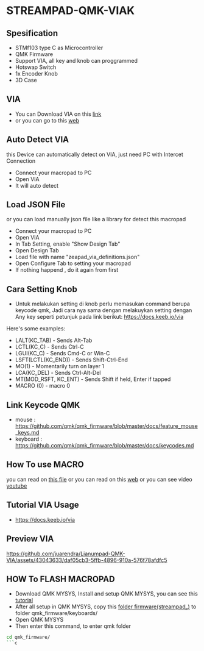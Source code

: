 # STREAMPAD-QMK-VIAK 

## Spesification
- STMf103 type C as Microcontroller
- QMK Firmware
- Support VIA, all key and knob can proggrammed
- Hotswap Switch
- 1x Encoder Knob
- 3D Case 

## VIA
- You can Download VIA on this [link](https://github.com/the-via/releases/releases)
- or you can go to this [web](https://usevia.app/)

## Auto Detect VIA
this Device can automatically detect on VIA, just need PC with Intercet Connection
- Connect your macropad to PC
- Open VIA
- It will auto detect
## Load JSON File
or you can load manually json file like a library for detect this macropad
- Connect your macropad to PC
- Open VIA
- In Tab Setting, enable "Show Design Tab"
- Open Design Tab
- Load file with name "zeapad_via_definitions.json" 
- Open Configure Tab to setting your macropad
- If nothing happend , do it again from first 

## Cara Setting Knob
- Untuk melakukan setting di knob perlu memasukan command berupa keycode qmk, Jadi cara nya sama dengan melakuykan setting dengan Any key seperti petunjuk pada link berikut: 
https://docs.keeb.io/via

Here's some examples:

- LALT(KC_TAB) - Sends Alt-Tab
- LCTL(KC_C) - Sends Ctrl-C
- LGUI(KC_C) - Sends Cmd-C or Win-C
- LSFT(LCTL(KC_END)) - Sends Shift-Ctrl-End
- MO(1) - Momentarily turn on layer 1
- LCA(KC_DEL) - Sends Ctrl-Alt-Del
- MT(MOD_RSFT, KC_ENT) - Sends Shift if held, Enter if tapped
- MACRO (0) - macro 0

## Link Keycode QMK
- mouse : https://github.com/qmk/qmk_firmware/blob/master/docs/feature_mouse_keys.md
- keyboard : https://github.com/qmk/qmk_firmware/blob/master/docs/keycodes.md

## How To use MACRO
you can read on [this file](https://github.com/juarendra/STREAMPAD-QMK-VIA/blob/main/DOC/MACRO%20VIA%20USAGE.pdf)
or you can read on this [web](https://www.keychron.com/blogs/archived/how-to-use-via-to-program-your-keyboard)
or you can see video [youtube](https://youtu.be/GtSeo69Y0Zw)

## Tutorial VIA Usage
- https://docs.keeb.io/via

## Preview VIA

https://github.com/juarendra/Lianumpad-QMK-VIA/assets/43043633/daf05cb3-5ffb-4896-910a-576f78afdfc5

## HOW To FLASH MACROPAD 
- Download QMK MYSYS, Install and setup QMK MYSYS, you can see this [tutorial](https://msys.qmk.fm/guide.html#next-steps)
- After all setup in QMK MYSYS, copy this [folder firmware(streampad_)](https://github.com/juarendra/STREAMPAD-QMK-VIA/tree/main/Firmware) to folder qmk_firmware/keyboards/
- Open QMK MYSYS
- Then enter this command, to enter qmk folder
```sh
cd qmk_firmware/
```c
